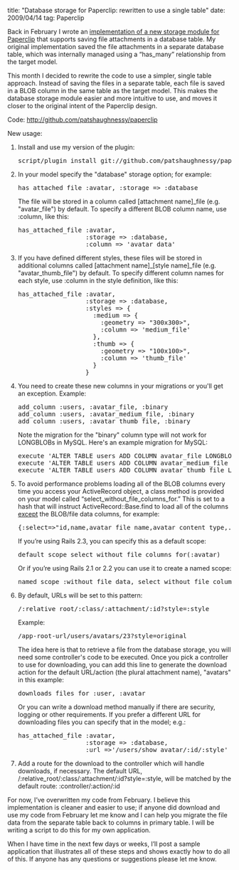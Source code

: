 title: "Database storage for Paperclip: rewritten to use a single table"
date: 2009/04/14
tag: Paperclip

<p>Back in February I wrote an <a href="http://patshaughnessy.net/2009/2/19/database-storage-for-paperclip">implementation of a new storage module for Paperclip</a> that supports saving file attachments in a database table. My original implementation saved the file attachments in a separate database table, which was internally managed using a &ldquo;has_many&rdquo; relationship from the target model.</p>
<p>This month I decided to rewrite the code to use a simpler, single table approach. Instead of saving the files in a separate table, each file is saved in a BLOB column in the same table as the target model. This makes the database storage module easier and more intuitive to use, and moves it closer to the original intent of the Paperclip design.</p>
<p>Code: <a href="http://github.com/patshaughnessy/paperclip">http://github.com/patshaughnessy/paperclip</a></p>
<p>New usage:</p>
<ol>
  <li>Install and use my version of the plugin:
    <pre>script/plugin install git://github.com/patshaughnessy/paperclip.git</pre>
  </li>
  <li>In your model specify the &quot;database&quot; storage option; for example:
    <pre>has_attached_file :avatar, :storage =&gt; :database</pre>
    The file will be stored in a column called [attachment name]_file (e.g. &quot;avatar_file&quot;) by default. To specify a different BLOB column name, use :column, like this:
    <pre>has_attached_file :avatar,
                  :storage =&gt; :database,
                  :column =&gt; &#x27;avatar_data&#x27;</pre>
    </li>
  <li>If you have defined different styles, these files will be stored in additional columns called [attachment name]_[style name]_file (e.g. &quot;avatar_thumb_file&quot;) by default. To specify different column names for each style, use :column in the style definition, like this:</li>
  <pre>has_attached_file :avatar,
                  :storage => :database,
                  :styles => { 
                    :medium => {
                      :geometry => "300x300>",
                      :column => 'medium_file'
                    },
                    :thumb => {
                      :geometry => "100x100>",
                      :column => 'thumb_file'
                    }
                  }</pre>
  <li>You need to create these new columns in your migrations or you&#x27;ll get an exception. Example:
    <pre>add_column :users, :avatar_file, :binary
add_column :users, :avatar_medium_file, :binary
add_column :users, :avatar_thumb_file, :binary</pre>
    Note the migration for the &quot;binary&quot; column type will not work for LONGBLOBs in MySQL. Here&#x27;s an example migration for MySQL:
    <pre>execute 'ALTER TABLE users ADD COLUMN avatar_file LONGBLOB'
execute 'ALTER TABLE users ADD COLUMN avatar_medium_file LONGBLOB'
execute 'ALTER TABLE users ADD COLUMN avatar_thumb_file LONGBLOB'</pre>
    </li>
  <li>
    To avoid performance problems loading all of the BLOB columns every time you access your ActiveRecord object, a class method is provided on your model called &ldquo;select_without_file_columns_for.&rdquo; This is set to a hash that will instruct ActiveRecord::Base.find to load all of the columns <u>except</u> the BLOB/file data columns, for example:
<pre>{:select=&gt;&quot;id,name,avatar_file_name,avatar_content_type,...&quot;}</pre>
    If you&rsquo;re using Rails 2.3, you can specify this as a default scope:
    <pre>default_scope select_without_file_columns_for(:avatar)</pre>
    Or if you&rsquo;re using Rails 2.1 or 2.2 you can use it to create a named scope:
    <pre>named_scope :without_file_data, select_without_file_columns_for(:avatar)</pre>
    </li>
  <li>By default, URLs will be set to this pattern:
    <pre>/:relative_root/:class/:attachment/:id?style=:style</pre>
    Example:
    <pre>/app-root-url/users/avatars/23?style=original</pre>
    The idea here is that to retrieve a file from the database storage, you will need some controller&#x27;s code to be executed. Once you pick a controller to use for downloading, you can add this line to generate the download action for the default URL/action (the plural attachment name), &quot;avatars&quot; in this example:
      <pre>downloads_files_for :user, :avatar</pre>
      Or you can write a download method manually if there are security, logging or other requirements. If you prefer a different URL for downloading files you can specify that in the model; e.g.:
      <pre>has_attached_file :avatar,
                  :storage =&gt; :database,
                  :url =&gt;&#x27;/users/show_avatar/:id/:style&#x27;</pre>
    </li>
    <li>Add a route for the download to the controller which will handle downloads, if necessary. The default URL, /:relative_root/:class/:attachment/:id?style=:style, will be matched by the default route: :controller/:action/:id</li>
</ol>
<p>For now, I’ve overwritten my code from February. I believe this implementation is cleaner and easier to use; if anyone did download and use my code from February let me know and I can help you migrate the file data from the separate table back to columns in primary table. I will be writing a script to do this for my own application.</p>
<p>When I have time in the next few days or weeks, I’ll post a sample application that illustrates all of these steps and shows exactly how to do all of this. If anyone has any questions or suggestions please let me know.</p>
